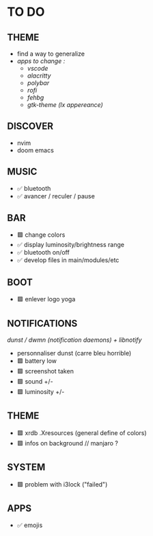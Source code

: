 # TO DO

## THEME
- find a way to generalize
- _apps to change :_
	- _vscode_
	- _alacritty_
	- _polybar_
	- _rofi_
	- _fehbg_
	- _gtk-theme (lx appereance)_

## DISCOVER
- nvim
- doom emacs

## MUSIC
- ✅ bluetooth
- ✅ avancer / reculer / pause 

## BAR
- 🟪 change colors
- ✅ display luminosity/brightness range
- ✅ bluetooth on/off
- ✅ develop files in main/modules/etc
  
## BOOT
- 🟪 enlever logo yoga

## NOTIFICATIONS 
_dunst / dwmn (notification daemons) + libnotify_
- personnaliser dunst (carre bleu horrible)
- 🟪 battery low
- 🟪 screenshot taken
- 🟪 sound +/-
- 🟪 luminosity +/-
  
## THEME
- 🟪 xrdb .Xresources (general define of colors)
- 🟪 infos on background // manjaro ?

## SYSTEM
- 🟪 problem with i3lock ("failed")

## APPS
- ✅ emojis 

